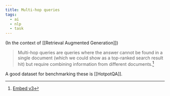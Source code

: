 ```yaml
---
title: Multi-hop queries
tags:
  - ai
  - nlp
  - task
---
```

(In the context of [[Retrieval Augmented Generation]])

> Multi-hop queries are queries where the answer cannot be found in a single document (which we could show as a top-ranked search result hit) but require combining information from different documents.[^Embedv3]

A good dataset for benchmarking these is [[HotpotQA]].

[^Embedv3]: [Embed v3](https://txt.cohere.com/introducing-embed-v3/)